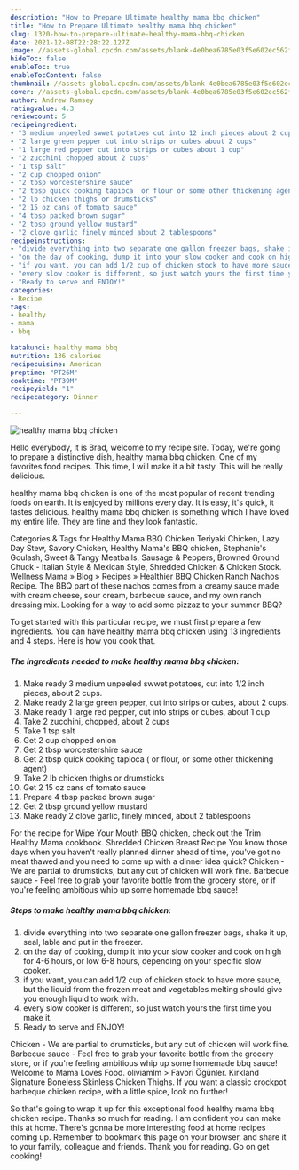 ```yaml
---
description: "How to Prepare Ultimate healthy mama bbq chicken"
title: "How to Prepare Ultimate healthy mama bbq chicken"
slug: 1320-how-to-prepare-ultimate-healthy-mama-bbq-chicken
date: 2021-12-08T22:28:22.127Z
image: //assets-global.cpcdn.com/assets/blank-4e0bea6785e03f5e602ec562f230caae08da540cada707380b4fe1bbebba43da.png
hideToc: false
enableToc: true
enableTocContent: false
thumbnail: //assets-global.cpcdn.com/assets/blank-4e0bea6785e03f5e602ec562f230caae08da540cada707380b4fe1bbebba43da.png
cover: //assets-global.cpcdn.com/assets/blank-4e0bea6785e03f5e602ec562f230caae08da540cada707380b4fe1bbebba43da.png
author: Andrew Ramsey
ratingvalue: 4.3
reviewcount: 5
recipeingredient:
- "3 medium unpeeled swwet potatoes cut into 12 inch pieces about 2 cups"
- "2 large green pepper cut into strips or cubes about 2 cups"
- "1 large red pepper cut into strips or cubes about 1 cup"
- "2 zucchini chopped about 2 cups"
- "1 tsp salt"
- "2 cup chopped onion"
- "2 tbsp worcestershire sauce"
- "2 tbsp quick cooking tapioca  or flour or some other thickening agent"
- "2 lb chicken thighs or drumsticks"
- "2 15 oz cans of tomato sauce"
- "4 tbsp packed brown sugar"
- "2 tbsp ground yellow mustard"
- "2 clove garlic finely minced about 2 tablespoons"
recipeinstructions:
- "divide everything into two separate one gallon freezer bags, shake it up, seal, lable and put in the freezer."
- "on the day of cooking, dump it into your slow cooker and cook on high for 4-6 hours, or low 6-8 hours, depending on your specific slow cooker."
- "if you want, you can add 1/2 cup of chicken stock to have more sauce, but the liquid from the frozen meat and vegetables melting should give you enough liquid to work with."
- "every slow cooker is different, so just watch yours the first time you make it."
- "Ready to serve and ENJOY!"
categories:
- Recipe
tags:
- healthy
- mama
- bbq

katakunci: healthy mama bbq 
nutrition: 136 calories
recipecuisine: American
preptime: "PT26M"
cooktime: "PT39M"
recipeyield: "1"
recipecategory: Dinner

---
```



![healthy mama bbq chicken](//assets-global.cpcdn.com/assets/blank-4e0bea6785e03f5e602ec562f230caae08da540cada707380b4fe1bbebba43da.png)

Hello everybody, it is Brad, welcome to my recipe site. Today, we're going to prepare a distinctive dish, healthy mama bbq chicken. One of my favorites food recipes. This time, I will make it a bit tasty. This will be really delicious.

healthy mama bbq chicken is one of the most popular of recent trending foods on earth. It is enjoyed by millions every day. It is easy, it's quick, it tastes delicious. healthy mama bbq chicken is something which I have loved my entire life. They are fine and they look fantastic.

Categories & Tags for Healthy Mama BBQ Chicken Teriyaki Chicken, Lazy Day Stew, Savory Chicken, Healthy Mama&#39;s BBQ chicken, Stephanie&#39;s Goulash, Sweet & Tangy Meatballs, Sausage & Peppers, Browned Ground Chuck - Italian Style & Mexican Style, Shredded Chicken & Chicken Stock. Wellness Mama » Blog » Recipes » Healthier BBQ Chicken Ranch Nachos Recipe. The BBQ part of these nachos comes from a creamy sauce made with cream cheese, sour cream, barbecue sauce, and my own ranch dressing mix. Looking for a way to add some pizzaz to your summer BBQ?


To get started with this particular recipe, we must first prepare a few ingredients. You can have healthy mama bbq chicken using 13 ingredients and 4 steps. Here is how you cook that.

<!--inarticleads1-->

##### The ingredients needed to make healthy mama bbq chicken:

1. Make ready 3 medium unpeeled swwet potatoes, cut into 1/2 inch pieces, about 2 cups.
1. Make ready 2 large green pepper, cut into strips or cubes, about 2 cups.
1. Make ready 1 large red pepper, cut into strips or cubes, about 1 cup
1. Take 2 zucchini, chopped, about 2 cups
1. Take 1 tsp salt
1. Get 2 cup chopped onion
1. Get 2 tbsp worcestershire sauce
1. Get 2 tbsp quick cooking tapioca ( or flour, or some other thickening agent)
1. Take 2 lb chicken thighs or drumsticks
1. Get 2 15 oz cans of tomato sauce
1. Prepare 4 tbsp packed brown sugar
1. Get 2 tbsp ground yellow mustard
1. Make ready 2 clove garlic, finely minced, about 2 tablespoons


For the recipe for Wipe Your Mouth BBQ chicken, check out the Trim Healthy Mama cookbook. Shredded Chicken Breast Recipe You know those days when you haven&#39;t really planned dinner ahead of time, you&#39;ve got no meat thawed and you need to come up with a dinner idea quick? Chicken - We are partial to drumsticks, but any cut of chicken will work fine. Barbecue sauce - Feel free to grab your favorite bottle from the grocery store, or if you&#39;re feeling ambitious whip up some homemade bbq sauce! 

<!--inarticleads2-->

##### Steps to make healthy mama bbq chicken:

1. divide everything into two separate one gallon freezer bags, shake it up, seal, lable and put in the freezer.
1. on the day of cooking, dump it into your slow cooker and cook on high for 4-6 hours, or low 6-8 hours, depending on your specific slow cooker.
1. if you want, you can add 1/2 cup of chicken stock to have more sauce, but the liquid from the frozen meat and vegetables melting should give you enough liquid to work with.
1. every slow cooker is different, so just watch yours the first time you make it.
1. Ready to serve and ENJOY!

Chicken - We are partial to drumsticks, but any cut of chicken will work fine. Barbecue sauce - Feel free to grab your favorite bottle from the grocery store, or if you&#39;re feeling ambitious whip up some homemade bbq sauce! Welcome to Mama Loves Food. oliviamlm &gt; Favori Öğünler. Kirkland Signature Boneless Skinless Chicken Thighs. If you want a classic crockpot barbeque chicken recipe, with a little spice, look no further! 

So that's going to wrap it up for this exceptional food healthy mama bbq chicken recipe. Thanks so much for reading. I am confident you can make this at home. There's gonna be more interesting food at home recipes coming up. Remember to bookmark this page on your browser, and share it to your family, colleague and friends. Thank you for reading. Go on get cooking!
